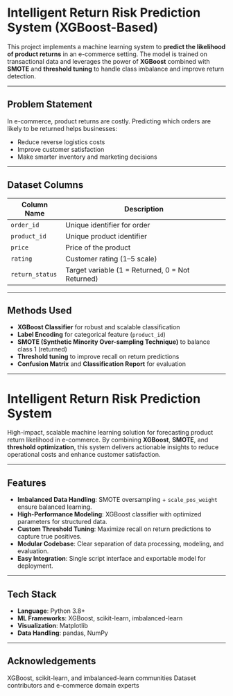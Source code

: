 #  Intelligent Return Risk Prediction System (XGBoost-Based)

This project implements a machine learning system to **predict the likelihood of product returns** in an e-commerce setting. The model is trained on transactional data and leverages the power of **XGBoost** combined with **SMOTE** and **threshold tuning** to handle class imbalance and improve return detection.

---

##  Problem Statement

In e-commerce, product returns are costly. Predicting which orders are likely to be returned helps businesses:
- Reduce reverse logistics costs
- Improve customer satisfaction
- Make smarter inventory and marketing decisions

---

##  Dataset Columns

| Column Name   | Description                  |
|---------------|------------------------------|
| `order_id`    | Unique identifier for order  |
| `product_id`  | Unique product identifier    |
| `price`       | Price of the product         |
| `rating`      | Customer rating (1–5 scale)  |
| `return_status` | Target variable (1 = Returned, 0 = Not Returned) |

---

##  Methods Used

- **XGBoost Classifier** for robust and scalable classification
- **Label Encoding** for categorical feature (`product_id`)
- **SMOTE (Synthetic Minority Over-sampling Technique)** to balance class 1 (returned)
- **Threshold tuning** to improve recall on return predictions
- **Confusion Matrix** and **Classification Report** for evaluation

---


# Intelligent Return Risk Prediction System

High-impact, scalable machine learning solution for forecasting product return likelihood in e-commerce. By combining **XGBoost**, **SMOTE**, and **threshold optimization**, this system delivers actionable insights to reduce operational costs and enhance customer satisfaction.

---

##  Features

- **Imbalanced Data Handling**: SMOTE oversampling + `scale_pos_weight` ensure balanced learning.
- **High-Performance Modeling**: XGBoost classifier with optimized parameters for structured data.
- **Custom Threshold Tuning**: Maximize recall on return predictions to capture true positives.
- **Modular Codebase**: Clear separation of data processing, modeling, and evaluation.
- **Easy Integration**: Single script interface and exportable model for deployment.

---

##  Tech Stack

- **Language**: Python 3.8+
- **ML Frameworks**: XGBoost, scikit-learn, imbalanced-learn
- **Visualization**: Matplotlib
- **Data Handling**: pandas, NumPy

---

##  Acknowledgements

XGBoost, scikit-learn, and imbalanced-learn communities
Dataset contributors and e-commerce domain experts
